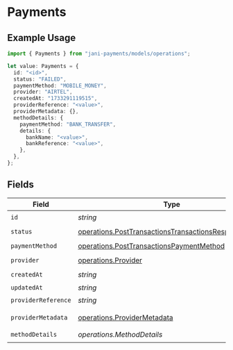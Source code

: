 # Payments

## Example Usage

```typescript
import { Payments } from "jani-payments/models/operations";

let value: Payments = {
  id: "<id>",
  status: "FAILED",
  paymentMethod: "MOBILE_MONEY",
  provider: "AIRTEL",
  createdAt: "1733291119515",
  providerReference: "<value>",
  providerMetadata: {},
  methodDetails: {
    paymentMethod: "BANK_TRANSFER",
    details: {
      bankName: "<value>",
      bankReference: "<value>",
    },
  },
};
```

## Fields

| Field                                                                                                                          | Type                                                                                                                           | Required                                                                                                                       | Description                                                                                                                    |
| ------------------------------------------------------------------------------------------------------------------------------ | ------------------------------------------------------------------------------------------------------------------------------ | ------------------------------------------------------------------------------------------------------------------------------ | ------------------------------------------------------------------------------------------------------------------------------ |
| `id`                                                                                                                           | *string*                                                                                                                       | :heavy_check_mark:                                                                                                             | N/A                                                                                                                            |
| `status`                                                                                                                       | [operations.PostTransactionsTransactionsResponseStatus](../../models/operations/posttransactionstransactionsresponsestatus.md) | :heavy_check_mark:                                                                                                             | N/A                                                                                                                            |
| `paymentMethod`                                                                                                                | [operations.PostTransactionsPaymentMethod](../../models/operations/posttransactionspaymentmethod.md)                           | :heavy_check_mark:                                                                                                             | N/A                                                                                                                            |
| `provider`                                                                                                                     | [operations.Provider](../../models/operations/provider.md)                                                                     | :heavy_check_mark:                                                                                                             | N/A                                                                                                                            |
| `createdAt`                                                                                                                    | *string*                                                                                                                       | :heavy_check_mark:                                                                                                             | N/A                                                                                                                            |
| `updatedAt`                                                                                                                    | *string*                                                                                                                       | :heavy_minus_sign:                                                                                                             | N/A                                                                                                                            |
| `providerReference`                                                                                                            | *string*                                                                                                                       | :heavy_check_mark:                                                                                                             | N/A                                                                                                                            |
| `providerMetadata`                                                                                                             | [operations.ProviderMetadata](../../models/operations/providermetadata.md)                                                     | :heavy_check_mark:                                                                                                             | Any valid JSON value                                                                                                           |
| `methodDetails`                                                                                                                | *operations.MethodDetails*                                                                                                     | :heavy_check_mark:                                                                                                             | N/A                                                                                                                            |